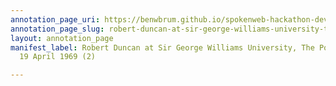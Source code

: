 ```yaml
---
annotation_page_uri: https://benwbrum.github.io/spokenweb-hackathon-development-noterms/annotations/robert-duncan-at-sir-george-williams-university-the-poetry-series-19-april-1969-2--canvas-1-robert-duncan.json
annotation_page_slug: robert-duncan-at-sir-george-williams-university-the-poetry-series-19-april-1969-2--canvas-1-robert-duncan
layout: annotation_page
manifest_label: Robert Duncan at Sir George Williams University, The Poetry Series,
  19 April 1969 (2)

---
```

